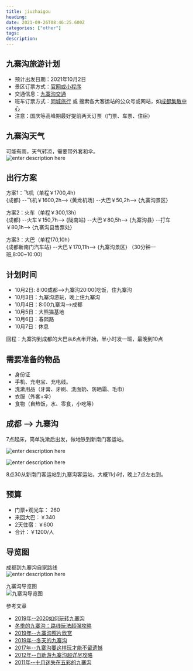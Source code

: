 ```yaml
---
title: jiuzhaigou
heading: 
date: 2021-09-26T08:46:25.600Z
categories: ["other"]
tags: 
description: 
---
```


## 九寨沟旅游计划
- 预计出发日期：2021年10月2日
- 景区订票方式：[官网或小程序](http://www.abatour.com/)
- 交通信息：[九寨沟交通](http://www.abatour.com/travel/xianjzg/jzg/jingqu_0005.htmlvvvv)
- 班车订票方式：[同城旅行](https://bus.ly.com/#/list?startname=%E6%88%90%E9%83%BD&arrivename=%E4%B9%9D%E5%AF%A8%E6%B2%9F%E5%8E%BF&startdatetime=2021-10-02&startStation=&arriveStation=&depCId=1328&desCId=3993&refid=1035396140) 或 搜索各大客运站的公众号或网站，如[成都集散中心](https://public.tz12306.com/)
- 注意：国庆等高峰期最好提前两天订票（门票、车票、住宿）


## 九寨沟天气
可能有雨，天气转凉，需要带外套和伞。  
![enter description here](./images/1633074089147.png)



## 出行方案
方案1：飞机（单程￥1700,4h）  
{成都} --飞机￥1600,2h--> {黄龙机场} --大巴￥50,2h--> {九寨沟景区}

方案2：火车（单程￥300,13h）   
{成都} --火车￥150,7h--> {陇南站} --大巴￥80,5h--> {九寨沟县} --打车￥80,1h--> {九寨沟县售票处}

方案3：大巴（单程170,10h）  
{成都新南门汽车站} --大巴￥170,11h--> {九寨沟景区} （30分钟一班,8:00~10:00）

## 计划时间
- 10月2日: 8:00成都-->九寨沟20:00(吃饭，住九寨沟
- 10月3日：九寨沟游玩，晚上住九寨沟
- 10月4日：8:00九寨沟-->成都
- 10月5日：大熊猫基地
- 10月6日：春熙路
- 10月7日：休息

回程：九寨沟到成都的大巴从6点半开始，半小时发一班，最晚到10点

## 需要准备的物品
- 身份证
- 手机、充电宝、充电线。
- 洗漱用品（牙膏、牙刷、洗面奶、防晒霜、毛巾）
- 衣服（外套+伞）
- 食物（自热饭，水、零食，小吃等）


## 成都 --> 九寨沟

7点起床，简单洗漱后出发，做地铁到新南门客运站。

![enter description here](./images/1633073320985.png)

![enter description here](./images/1633073452753.png)

8点30从新南门客运站到九寨沟客运站，大概11小时，晚上7点左右到。


## 预算
- 门票+观光车： 260
- 来回大巴：￥340
- 2天住宿：￥600
- 合计：￥1200/人

## 导览图  
成都到九寨沟自家路线   
![enter description here](./images/1632656328343.png)

九寨沟导览图  
![九寨沟导览图](./images/1632656365263.png)

参考文章
- [2019年--2020如何玩转九寨沟](2020如何玩转九寨沟，看这篇攻略就足够了)
- [冬季的九寨沟：路线玩法超强攻略](https://www.mafengwo.cn/gonglve/ziyouxing/311796.html)
- [2019年--九寨沟照片欣赏](https://www.mafengwo.cn/gonglve/ziyouxing/320180.html)
- [2019年--冬天的九寨沟](https://www.mafengwo.cn/gonglve/ziyouxing/317948.html)
- [2017年--九寨沟要这样玩才能不留遗憾](https://www.mafengwo.cn/gonglve/ziyouxing/2855.html)
- [2012年--自助游九寨沟超详尽攻略](http://www.mafengwo.cn/i/935765.html)
- [2011年--十月迷失在五彩的九寨沟](https://www.mafengwo.cn/i/759584.html)
